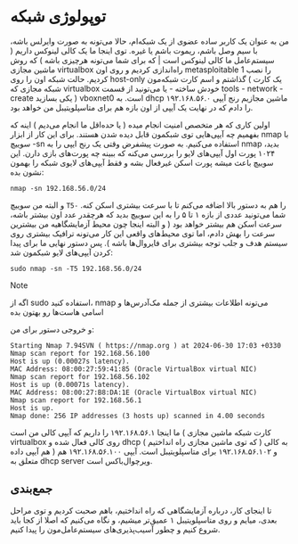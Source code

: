 # توپولوژی شبکه
من به عنوان یک کاربر ساده عضوی از یک شبکه‌ام، حالا می‌تونه به صورت وایرلس باشه، با سیم وصل باشم، ریموت باشم یا غیره. توی اینجا ما یک کالی لینوکس داریم ( سیستم‌عامل ما کالی لینوکس است | که برای شما می‌تونه هرچیزی باشه ) که روش ماشین مجازی virtualbox راه‌اندازی کردیم و روی اون metasploitable 1 را نصب کردیم. حالت شبکه اون را روی host-only گذاشتم و اسم کارت شبکه‌مون ( یک کارت شبکه مجازی که virtualbox خودش ساخته - یا می‌تونید از قسمت tools - network - create یکی بسازید ) vboxnet0 است. به dhcp ماشین مجازیم رنج آیپی ۱۹۲.۱۶۸.۵۶.۰ را دادم که در نهایت یک آیپی از اون بازه هم برای متاسپلویتیبل من خواهد بود.

اولین کاری که هر متخصص امنیت انجام میده ( یا حده‌اقل ما انجام می‌دیم ) اینه که بفهمیم چه آیپی‌هایی توی شبکمون قابل دیده شدن هستند. برای این کار از ابزار nmap با سوییچ -sn استفاده می‌کنیم. به صورت پیشفرض وقتی یک رنج ایپی را به nmap بدید، ۱۰۲۴ پورت اول آیپی‌های لایو را بررسی می‌کنه که ببینه چه پورت‌های بازی دارن. این سوییچ باعث میشه پورت اسکن غیرفعال بشه و فقط آیپی‌های لایوی شبکه را بهمون نشون بده:

```nmap -sn 192.168.56.0/24```

و البته من سوییچ  `T5-`  را هم به دستور بالا اضافه می‌کنم تا با سرعت بیشتری اسکن کنه. شما می‌تونید عددی از بازه ۱ تا ۵ را به این سوییچ بدید که هرچقدر عدد اون بیشتر باشه، سرعت اسکن هم بیشتر خواهد بود ( و البته اینجا چون محیط آزمایشگاهیه من بیشترین سرعت را بهش دادم، اما توی محیط‌های واقعی این کار می‌تونه ترافیک بیشتری روی سیستم هدف و جلب توجه بیشتری برای فایروال‌ها باشه ). پس دستور نهایی ما برای پیدا کردن آیپی‌های لایو شبکمون شد:

`sudo nmap -sn -T5 192.168.56.0/24`

> [!NOTE]
> اگه از sudo استفاده کنید، nmap می‌تونه اطلاعات بیشتری از جمله مک‌آدرس‌ها و اسامی هاست‌ها رو بهتون بده

و خروجی دستور برای من:

```
Starting Nmap 7.94SVN ( https://nmap.org ) at 2024-06-30 17:03 +0330
Nmap scan report for 192.168.56.100
Host is up (0.00027s latency).
MAC Address: 08:00:27:59:41:85 (Oracle VirtualBox virtual NIC)
Nmap scan report for 192.168.56.102
Host is up (0.00071s latency).
MAC Address: 08:00:27:B8:DA:1E (Oracle VirtualBox virtual NIC)
Nmap scan report for 192.168.56.1
Host is up.
Nmap done: 256 IP addresses (3 hosts up) scanned in 4.00 seconds
```

ما اینجا ۱۹۲.۱۶۸.۵۶.۱ را داریم که آیپی کالی من است ( کارت شبکه ماشین مجازی virtualbox روی کالی فعال شده و dhcp ( که توی ماشین مجازی راه انداختیم ) به کالی هم آیپی داده ) و ۱۹۲.۱۶۸.۵۶.۱۰۲ برای متاسپلویتیبل است. آیپی ۱۹۲.۱۶۸.۵۶.۱۰۰ هم متعلق به dhcp server ویرچوال‌باکس است.

## جمع‌بندی
تا اینجای کار، درباره آزمایشگاهی که راه انداختیم، باهم صحبت کردیم و توی مراحل بعدی، میایم و روی متاسپلویتیبل ۱ عمیق‌تر میشیم، و نگاه می‌کنیم که اصلا از کجا باید شروع کنیم و چطور آسیب‌پذیری‌های سیستم‌عامل‌مون را پیدا کنیم.

